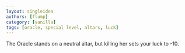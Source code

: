 ```yaml
---
layout: singleidea
authors: [flump]
category: [vanilla]
tags: [oracle, special level, altars, luck]
---
```

The Oracle stands on a neutral altar, but killing her sets your luck to -10.
